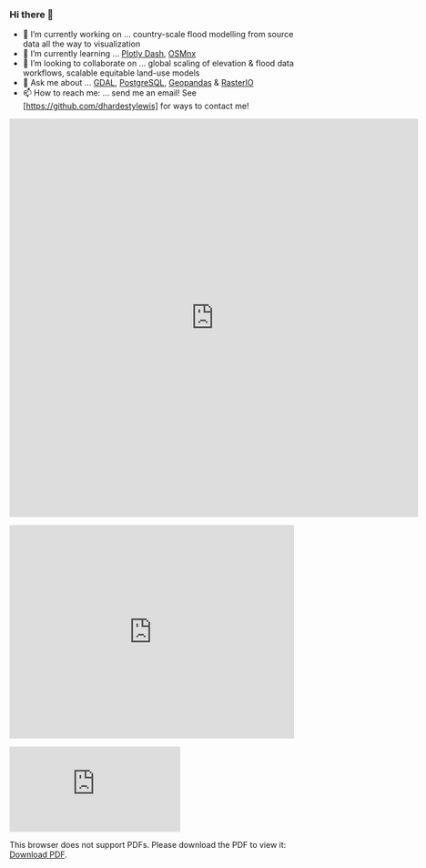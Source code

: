 ### Hi there 👋

<!--
**dhardestylewis/dhardestylewis** is a ✨ _special_ ✨ repository because its `README.md` (this file) appears on your GitHub profile.

Here are some ideas to get you started:

- 🔭 I’m currently working on ...
- 🌱 I’m currently learning ...
- 👯 I’m looking to collaborate on ...
- 🤔 I’m looking for help with ...
- 💬 Ask me about ...
- 📫 How to reach me: ...
- 😄 Pronouns: ...
- ⚡ Fun fact: ...

I design and implement intelligent decision support systems to support computational science, disaster mitigation and response, and resiliency research projects.
-->

- 🔭 I’m currently working on ... country-scale flood modelling from source data all the way to visualization
- 🌱 I’m currently learning ... [Plotly Dash](https://github.com/plotly/dash), [OSMnx](https://github.com/gboeing/osmnx)
- 👯 I’m looking to collaborate on ...  global scaling of elevation & flood data workflows, scalable equitable land-use models
- 💬 Ask me about ... [GDAL](https://github.com/OSGeo/gdal), [PostgreSQL](https://github.com/postgres/postgres), [Geopandas](https://github.com/geopandas/geopandas) & [RasterIO](https://github.com/mapbox/rasterio)
- 📫 How to reach me: ... send me an email! See [https://github.com/dhardestylewis] for ways to contact me!

<iframe src="http://docs.google.com/gview?url=https://github.com/dhardestylewis/cv-public/blob/main/cv-dhl-20220728.pdf&embedded=true" style="width:718px; height:700px;" frameborder="0"></iframe>

<embed src="https://github.com/dhardestylewis/cv-public/blob/main/cv-dhl-20220728.pdf" width="500" height="375" 
 type="application/pdf">

<object data="https://github.com/dhardestylewis/cv-public/blob/main/cv-dhl-20220728.pdf" type="application/pdf" width="700px" height="700px">
    <embed src="https://github.com/dhardestylewis/cv-public/blob/main/cv-dhl-20220728.pdf">
        <p>This browser does not support PDFs. Please download the PDF to view it: <a href="https://github.com/dhardestylewis/cv-public/blob/main/cv-dhl-20220728.pdf">Download PDF</a>.</p>
    </embed>
</object>
